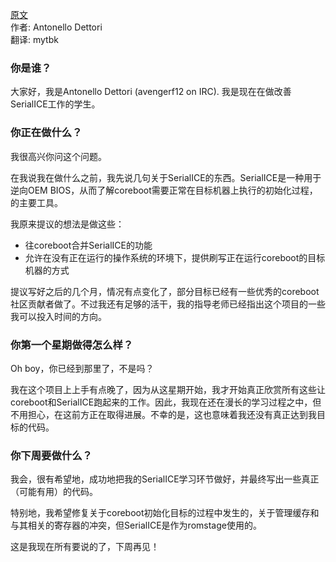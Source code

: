 <meta http-equiv='Content-Type' content='text/html; charset=utf-8' />

[原文](https://blogs.coreboot.org/blog/2016/06/02/gsoc-panic-room-week-1/)    
作者: Antonello Dettori    
翻译: mytbk    

### 你是谁？

大家好，我是Antonello Dettori (avengerf12 on IRC). 我是现在在做改善SerialICE工作的学生。

### 你正在做什么？

我很高兴你问这个问题。

在我说我在做什么之前，我先说几句关于SerialICE的东西。SerialICE是一种用于逆向OEM BIOS，从而了解coreboot需要正常在目标机器上执行的初始化过程，的主要工具。

我原来提议的想法是做这些：

- 往coreboot合并SerialICE的功能    
- 允许在没有正在运行的操作系统的环境下，提供刷写正在运行coreboot的目标机器的方式

提议写好之后的几个月，情况有点变化了，部分目标已经有一些优秀的coreboot社区贡献者做了。不过我还有足够的活干，我的指导老师已经指出这个项目的一些我可以投入时间的方向。

### 你第一个星期做得怎么样？

Oh boy，你已经到那里了，不是吗？

我在这个项目上上手有点晚了，因为从这星期开始，我才开始真正欣赏所有这些让coreboot和SerialICE跑起来的工作。因此，我现在还在漫长的学习过程之中，但不用担心，在这前方正在取得进展。不幸的是，这也意味着我还没有真正达到我目标的代码。

### 你下周要做什么？

我会，很有希望地，成功地把我的SerialICE学习环节做好，并最终写出一些真正（可能有用）的代码。

特别地，我希望修复关于coreboot初始化目标的过程中发生的，关于管理缓存和与其相关的寄存器的冲突，但SerialICE是作为romstage使用的。

这是我现在所有要说的了，下周再见！
